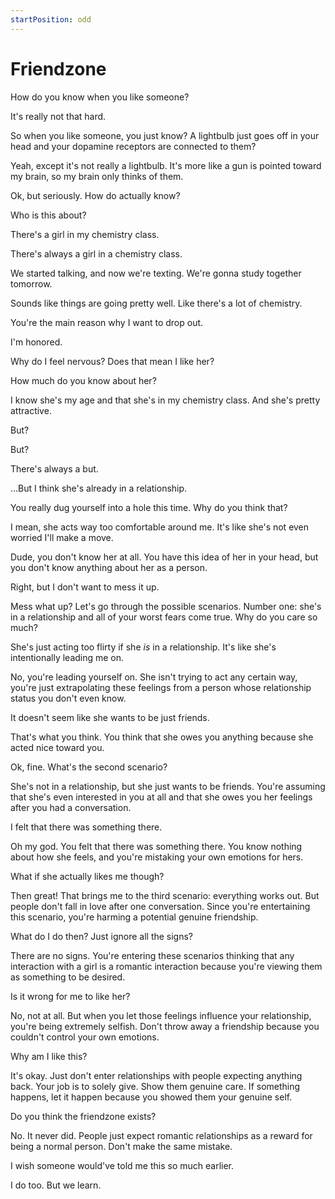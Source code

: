 ```yaml
---
startPosition: odd
---
```


# Friendzone

How do you know when you like someone?

It's really not that hard.

So when you like someone, you just know? A lightbulb just goes off in your head and your dopamine receptors are connected to them?

Yeah, except it's not really a lightbulb. It's more like a gun is pointed toward my brain, so my brain only thinks of them.

Ok, but seriously. How do actually know?

Who is this about?

There's a girl in my chemistry class.

There's always a girl in a chemistry class.

We started talking, and now we're texting. We're gonna study together tomorrow.

Sounds like things are going pretty well. Like there's a lot of chemistry.

You're the main reason why I want to drop out.

I'm honored.

Why do I feel nervous? Does that mean I like her?

How much do you know about her?

I know she's my age and that she's in my chemistry class. And she's pretty attractive.

But?

But?

There's always a but.

&hellip;But I think she's already in a relationship.

You really dug yourself into a hole this time. Why do you think that?

I mean, she acts way too comfortable around me. It's like she's not even worried I'll make a move.

Dude, you don't know her at all. You have this idea of her in your head, but you don't know anything about her as a person.

Right, but I don't want to mess it up.

Mess what up? Let's go through the possible scenarios. Number one: she's in a relationship and all of your worst fears come true. Why do you care so much?

She's just acting too flirty if she *is* in a relationship. It's like she's intentionally leading me on.

No, you're leading yourself on. She isn't trying to act any certain way, you're just extrapolating these feelings from a person whose relationship status you don't even know.

It doesn't seem like she wants to be just friends.

That's what you think. You think that she owes you anything because she acted nice toward you.

Ok, fine. What's the second scenario?

She's not in a relationship, but she just wants to be friends. You're assuming that she's even interested in you at all and that she owes you her feelings after you had a conversation.

I felt that there was something there.

Oh my god. You felt that there was something there. You know nothing about how she feels, and you're mistaking your own emotions for hers.

What if she actually likes me though?

Then great! That brings me to the third scenario: everything works out. But people don't fall in love after one conversation. Since you're entertaining this scenario, you're harming a potential genuine friendship.

What do I do then? Just ignore all the signs?

There are no signs. You're entering these scenarios thinking that any interaction with a girl is a romantic interaction because you're viewing them as something to be desired.

Is it wrong for me to like her?

No, not at all. But when you let those feelings influence your relationship, you're being extremely selfish. Don't throw away a friendship because you couldn't control your own emotions.

Why am I like this?

It's okay. Just don't enter relationships with people expecting anything back. Your job is to solely give. Show them genuine care. If something happens, let it happen because you showed them your genuine self.

Do you think the friendzone exists?

No. It never did. People just expect romantic relationships as a reward for being a normal person. Don't make the same mistake.

I wish someone would've told me this so much earlier.

I do too. But we learn.
